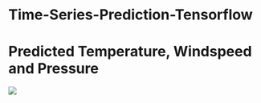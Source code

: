 # Time-Series-Prediction-Tensorflow

# Predicted Temperature, Windspeed and Pressure 

![](image/Temperature_prediction.PNG)
